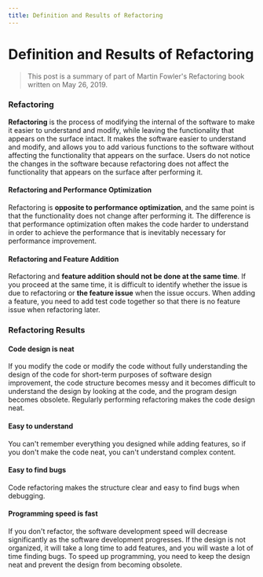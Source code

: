 ```yaml
---
title: Definition and Results of Refactoring
---
```

# Definition and Results of Refactoring
> This post is a summary of part of Martin Fowler's Refactoring book written on May 26, 2019.

### Refactoring
**Refactoring** is the process of modifying the internal of the software to make it easier to understand and modify, while leaving the functionality that appears on the surface intact. It makes the software easier to understand and modify, and allows you to add various functions to the software without affecting the functionality that appears on the surface. Users do not notice the changes in the software because refactoring does not affect the functionality that appears on the surface after performing it.

#### Refactoring and Performance Optimization
Refactoring is **opposite to performance optimization**, and the same point is that the functionality does not change after performing it. The difference is that performance optimization often makes the code harder to understand in order to achieve the performance that is inevitably necessary for performance improvement.

#### Refactoring and Feature Addition
Refactoring and **feature addition should not be done at the same time**. If you proceed at the same time, it is difficult to identify whether the issue is due to refactoring or **the feature issue** when the issue occurs. When adding a feature, you need to add test code together so that there is no feature issue when refactoring later.

### Refactoring Results
#### Code design is neat
If you modify the code or modify the code without fully understanding the design of the code for short-term purposes of software design improvement, the code structure becomes messy and it becomes difficult to understand the design by looking at the code, and the program design becomes obsolete. Regularly performing refactoring makes the code design neat.

#### Easy to understand
You can't remember everything you designed while adding features, so if you don't make the code neat, you can't understand complex content.

#### Easy to find bugs
Code refactoring makes the structure clear and easy to find bugs when debugging.

#### Programming speed is fast
If you don't refactor, the software development speed will decrease significantly as the software development progresses. If the design is not organized, it will take a long time to add features, and you will waste a lot of time finding bugs. To speed up programming, you need to keep the design neat and prevent the design from becoming obsolete.
